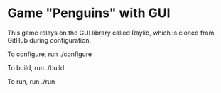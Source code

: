 # Game "Penguins" with GUI

This game relays on the GUI library called Raylib, which is cloned from GitHub during configuration.

To configure, run
    ./configure

To build, run
    ./build

To run, run
    ./run
